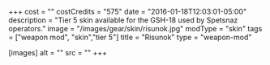 +++
cost = ""
costCredits = "575"
date = "2016-01-18T12:03:01-05:00"
description = "Tier 5 skin available for the GSH-18 used by Spetsnaz operators."
image = "/images/gear/skin/risunok.jpg"
modType = "skin"
tags = ["weapon mod", "skin","tier 5"]
title = "Risunok"
type = "weapon-mod"

[images]
  alt = ""
  src = ""
+++
